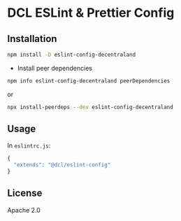 # DCL ESLint & Prettier Config

## Installation
```sh
npm install -D eslint-config-decentraland
```
- Install peer dependencies
```sh
npm info eslint-config-decentraland peerDependencies
```
or
```sh
npx install-peerdeps --dev eslint-config-decentraland
```

## Usage

In `eslintrc.js`:

```js
{
  "extends": "@dcl/eslint-config"
}
```


## License

Apache 2.0
